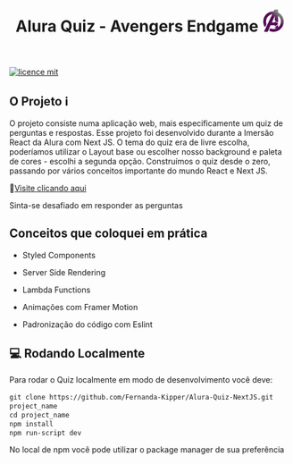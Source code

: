 <header>
    <h1>Alura Quiz - Avengers Endgame <img src="/assets/avengersLogo.svg" width="40px" height="40px"></h1>
</header>

[![licence mit](https://img.shields.io/badge/licence-MIT-blue.svg?style=flat-square)](LICENSE)

## O Projeto ℹ

O projeto consiste numa aplicação web, mais especificamente um quiz de perguntas e respostas. Esse projeto foi desenvolvido durante a Imersão React da Alura com Next JS. O tema do quiz era de livre escolha, poderíamos utilizar o Layout base ou escolher nosso background e paleta de cores - escolhi a segunda opção. Construímos o quiz desde o zero, passando por vários conceitos importante do mundo React e Next JS.

📌[Visite clicando aqui](https://alura-quiz-avengers.fernanda-kipper.vercel.app/)

Sinta-se desafiado em responder as perguntas

## Conceitos que coloquei em prática

- Styled Components

- Server Side Rendering

- Lambda Functions

- Animações com Framer Motion

- Padronização do código com Eslint

## 💻 Rodando Localmente

Para rodar o Quiz localmente em modo de desenvolvimento você deve:

```
git clone https://github.com/Fernanda-Kipper/Alura-Quiz-NextJS.git project_name
cd project_name
npm install
npm run-script dev
```

No local de npm você pode utilizar o package manager de sua preferência

